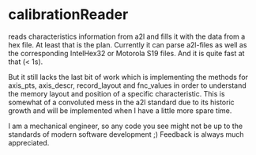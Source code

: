# calibrationReader
 reads characteristics information from a2l and fills it with the data from a hex file.
 At least that is the plan. 
 Currently it can parse a2l-files as well as the corresponding IntelHex32 or Motorola S19 files. And it is quite fast at that (< 1s).
 
 But it still lacks the last bit of work which is implementing the methods for axis_pts, axis_descr, record_layout and fnc_values
 in order to understand the memory layout and position of a specific characteristic.
 This is somewhat of a convoluted mess in the a2l standard due to its historic growth and will be implemented when I have a little more spare time.
 
 I am a mechanical engineer, so any code you see might not be up to the standards of modern software development ;)
 Feedback is always much appreciated.
